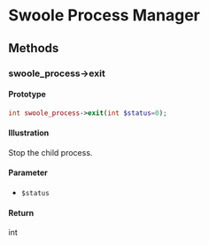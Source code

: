 # Swoole Process Manager

## Methods 

### swoole_process->exit

#### Prototype

```php
int swoole_process->exit(int $status=0);
```

#### Illustration

Stop the child process.

#### Parameter

- `$status`

#### Return

int
